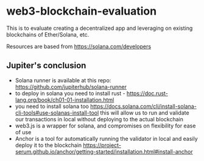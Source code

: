 # web3-blockchain-evaluation

This is to evaluate creating a decentralized app and leveraging on existing blockchains of Ether/Solana, etc.

Resources are based from https://solana.com/developers

## Jupiter's conclusion

- Solana runner is available at this repo: https://github.com/jupiterhub/solana-runner
- to deploy in solana you need to install rust - https://doc.rust-lang.org/book/ch01-01-installation.html
- you need to install solana too https://docs.solana.com/cli/install-solana-cli-tools#use-solanas-install-tool this will allow us to run and validate our transactions in local without deploying to the actual blockchain
- web3.js is a wrapper for solana, and compromises on flexibility for ease of use
- Anchor is a tool for automatically running the validator in local and easily deploy it to the blockchain https://project-serum.github.io/anchor/getting-started/installation.html#install-anchor
